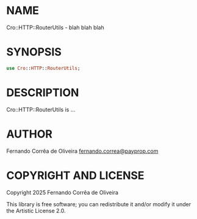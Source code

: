 NAME
====

Cro::HTTP::RouterUtils - blah blah blah

SYNOPSIS
========

```raku
use Cro::HTTP::RouterUtils;
```

DESCRIPTION
===========

Cro::HTTP::RouterUtils is ...

AUTHOR
======

Fernando Corrêa de Oliveira <fernando.correa@payprop.com>

COPYRIGHT AND LICENSE
=====================

Copyright 2025 Fernando Corrêa de Oliveira

This library is free software; you can redistribute it and/or modify it under the Artistic License 2.0.

